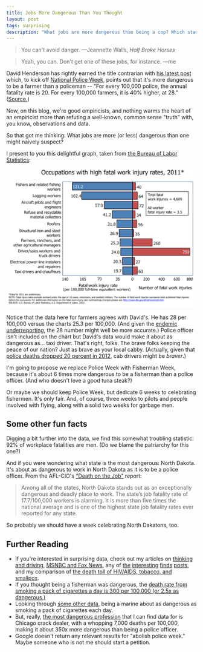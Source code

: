```yaml
---
title: Jobs More Dangerous Than You Thought
layout: post
tags: surprising
description: "What jobs are more dangerous than being a cop? Which state is the most dangerous? Answers to these questions and more."
---
```


> You can't avoid danger.
<span id="quote-attribute">—Jeannette Walls, <em>Half Broke Horses</em></span>

> Yeah, you can. Don't get one of these jobs, for instance.
<span id="quote-attribute">—me</span>

David Henderson has rightly earned the title contrarian with [his latest post](http://econlog.econlib.org/archives/2014/05/half-staff_for.html) which, to kick off [National Police Week](http://www.policeweek.org/), points out that it's more dangerous to be a farmer than a policeman -- "For every 100,000 police, the annual fatality rate is 20. For every 100,000 farmers, it is 40% higher, at 28." ([Source.](http://www.econlib.org/library/Enc/RiskandSafety.html))

Now, on this blog, we're good empiricists, and nothing warms the heart of an empiricist more than refuting a well-known, common sense "truth" with, you know, observations and data.

So that got me thinking: What jobs are more (or less) dangerous than one might naively suspect?

I present to you this delightful graph, taken from [the Bureau of Labor Statistics](http://www.bls.gov/iif/oshcfoi1.htm):

!["Image of occupations with high fatality rates, from 2011."](/img/jobs-by-danger.png)

Notice that the data here for farmers agrees with David's. He has 28 per 100,000 versus the charts 25.3 per 100,000. (And given the [endemic underreporting](http://www.ncbi.nlm.nih.gov/pubmed/9973879), the 28 number might well be more accurate.) Police officer isn't included on the chart but David's data would make it about as dangerous as... taxi driver. That's right, folks. The brave folks keeping the peace of our nation? Just as brave as your local cabby. (Actually, given that [police deaths dropped 20 percent in 2012](http://www.bls.gov/news.release/cfoi.nr0.htm), cab drivers might be *braver*.)

I'm going to propose we replace Police Week with Fisherman Week, because it's about 6 times more dangerous to be a fisherman than a police officer. (And who doesn't love a good tuna steak?) 

Or maybe we should keep Police Week, but dedicate 6 weeks to celebrating fishermen. It's only fair. And, of course, three weeks to pilots and people involved with flying, along with a solid two weeks for garbage men.

## Some other fun facts

Digging a bit further into the data, we find this somewhat troubling statistic: 92% of workplace fatalities are men. (Do we blame the patriarchy for this one?)

And if you were wondering what state is the most dangerous: North Dakota. It's about as dangerous to work in North Dakota as it is to be a police officer. From the AFL-CIO's ["Death on the Job"](http://www.aflcio.org/Issues/Job-Safety/Death-on-the-Job-Report) report: 

> Among all of the states, North Dakota stands out as an exceptionally dangerous and deadly place to work. The state’s job fatality rate of 17.7/100,000 workers is alarming. It is more than five times the national average and is one of the highest state job fatality rates ever reported for any state. 

So probably we should have a week celebrating North Dakatons, too. 

## Further Reading

* If you're interested in surprising data, check out my articles on [thinking and driving](http://rs.io/2014/03/08/dont-think-and-drive.html), [MSNBC and Fox News](http://rs.io/2014/03/10/time-to-retire-the-fox-news-punching-bag.html), any of [the](http://rs.io/2014/05/15/more-links-for-may.html) [interesting](http://rs.io/2014/05/02/links-for-may.html) [finds](http://rs.io/2014/04/19/more-links-for-april.html) [posts](http://rs.io/2014/04/07/links-for-april.html), and my comparison of [the death toll of HIV/AIDS, tobacco, and smallpox](http://rs.io/2013/11/07/the-terrible-future-isnt-smallpox-edition.html).
* If you thought being a fisherman was dangerous, the [death rate from smoking a pack of cigarettes a day is 300 per 100,000 (or 2.5x as dangerous.)](http://www.econlib.org/library/Enc/RiskandSafety.html)
* Looking through [some other data](http://fatknowledge.blogspot.com/2006/09/marines-vs-fishermen.html), being a marine about as dangerous as smoking a pack of cigarettes each day.
* But, really, [the most dangerous profession](http://www.econlib.org/library/Enc/RiskandSafety.html) that I can find data for is Chicago crack dealer, with a whopping 7,000 deaths per 100,000, making it about 350x more dangerous than being a police officer. 
* Google doesn't return any relevant results for "abolish police week." Maybe someone who is not me should start a petition.
